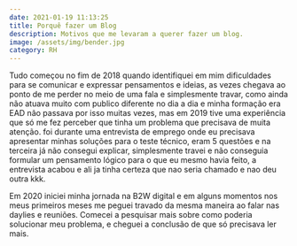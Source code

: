 ```yaml
---
date: 2021-01-19 11:13:25
title: Porquê fazer um Blog
description: Motivos que me levaram a querer fazer um blog.
image: /assets/img/bender.jpg
category: RH
---
```

Tudo começou no fim de 2018 quando identifiquei em mim dificuldades para se comunicar e expressar pensamentos e ideias, as vezes chegava ao ponto de me perder no meio de uma fala e simplesmente travar, como ainda não atuava muito com publico diferente no dia  a dia e minha formação era EAD não passava por isso muitas vezes, mas em 2019 tive uma experiência que só me fez perceber que tinha um problema que precisava de muita atenção. foi durante uma entrevista de emprego onde eu precisava apresentar minhas soluções para o teste técnico, eram 5 questões e na terceira já não consegui explicar, simplesmente travei e não conseguia formular um pensamento lógico para o que eu mesmo havia feito, a entrevista acabou e ali ja tinha certeza que nao seria chamado e nao deu outra kkk.

Em 2020 iniciei minha jornada na B2W digital e em alguns momentos nos meus primeiros meses me peguei travado da mesma maneira ao falar nas daylies e reuniões. Comecei a pesquisar mais sobre como poderia solucionar meu problema, e cheguei a conclusão de que só precisava ler mais.